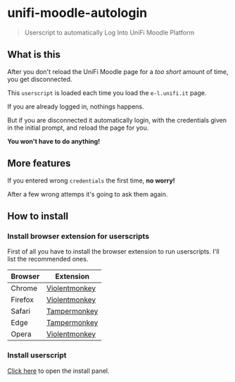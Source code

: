 # unifi-moodle-autologin

> Userscript to automatically Log Into UniFi Moodle Platform

## What is this

After you don't reload the UniFi Moodle page for a _too short_ amount of time, you get disconnected.

This `userscript` is loaded each time you load the `e-l.unifi.it` page.

If you are already logged in, nothings happens.

But if you are disconnected it automatically login, with the credentials given in the initial prompt, and reload the page for you.

**You won't have to do anything!**

## More features

If you entered wrong `credentials` the first time, **no worry!**

After a few wrong attemps it's going to ask them again.

## How to install

### Install browser extension for userscripts

First of all you have to install the browser extension to run userscripts. I'll list the recommended ones.

| Browser  | Extension |
|----------|-----------|
| Chrome   | [Violentmonkey](https://chrome.google.com/webstore/detail/violent-monkey/jinjaccalgkegednnccohejagnlnfdag) |
| Firefox  | [Violentmonkey](https://addons.mozilla.org/firefox/addon/violentmonkey/) |
| Safari   | [Tampermonkey](http://tampermonkey.net/?browser=safari)  |
| Edge     | [Tampermonkey](https://www.microsoft.com/store/p/tampermonkey/9nblggh5162s)  |
| Opera    | [Violentmonkey](https://violentmonkey.github.io/get-it/) |

### Install userscript

[Click here](https://github.com/beryxz/unifi-moodle-autologin/raw/main/unifi-moodle-autologin.user.js) to open the install panel.
